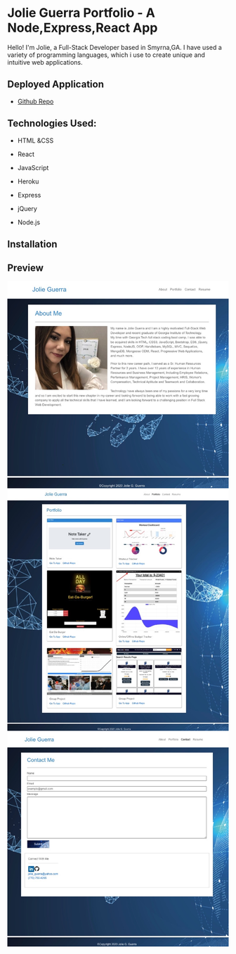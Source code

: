 # Jolie Guerra Portfolio - A Node,Express,React App

Hello! I'm Jolie, a Full-Stack Developer based in Smyrna,GA. I have used a variety of programming languages, which i use to create unique and intuitive web applications. 


## Deployed Application
* [Github Repo](https://github.com/jguerra21/react-portfolio)

## Technologies Used:

* HTML &CSS

* React

* JavaScript

* Heroku

* Express

* jQuery

* Node.js

## Installation



## Preview
![](/src/assets/images/image-1.jpeg)
![](/src/assets/images/image-2.jpeg)
![](/src/assets/images/image-3.jpeg)
